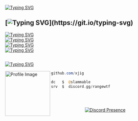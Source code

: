[![Typing SVG](https://readme-typing-svg.herokuapp.com?font=&duration=8000&pause=8000&repeat=false&color=F7F7F7&width=435&lines=%F0%9F%91%8B+Welcome%2C+Im+xjig+)](https://git.io/typing-svg)  
## [![Typing SVG](https://readme-typing-svg.herokuapp.com?font=&duration=8000&pause=8000&repeat=false&color=F7F7F7&width=435&lines=Im+a+developer!)](https://git.io/typing-svg)  
[![Typing SVG](https://readme-typing-svg.herokuapp.com?font=&duration=8000&pause=8000&repeat=false&color=F7F7F7&width=435&lines=Languages%3A+)](https://git.io/typing-svg)  
[![Typing SVG](https://readme-typing-svg.herokuapp.com?font=&duration=25000&pause=8000&repeat=false&color=F7D800&width=435&lines=JavaScript)](https://git.io/typing-svg)  
[![Typing SVG](https://readme-typing-svg.herokuapp.com?font=&duration=25000&pause=8000&repeat=false&color=009BF7&width=435&lines=Python)](https://git.io/typing-svg)  
[![Typing SVG](https://readme-typing-svg.herokuapp.com?font=&duration=25000&pause=8000&repeat=false&color=6C4EF7&width=435&lines=Php)](https://git.io/typing-svg)  
## 


[![Typing SVG](https://readme-typing-svg.herokuapp.com?font=Silkscreen&duration=8000&pause=&color=F7F7F7&random=true&width=435&lines=range.wtf+%7C+Bio-Link)](https://git.io/typing-svg)

<img align="left" src="https://files.catbox.moe/bnm05t.png" width="147" alt="Profile Image" /> 



```powershell
github.com/xjig
```
```php
dc   $  @slammable
srv  $  discord.gg/rangewtf
```
## 
&zwnj;
&zwnj;

<div align="center">

[![Discord Presence](https://lanyard.kyrie25.me/api/1177497949601812512?gradient=FFFFFF-EFEFEF-CCCCCC-AAAAAA&waveColor=000000&waveSpotifyColor=000000&animationDuration=4s&showBanner=true&imgStyle=square&imgBorderRadius=100px&nameColor=FFFFFF)](https://discord.com/users/1177497949601812512)
</div>
